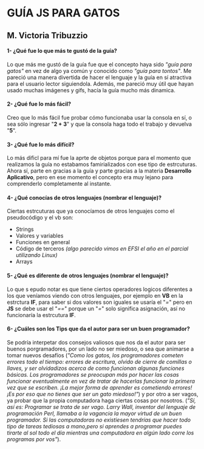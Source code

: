 # GUÍA JS PARA GATOS
## M. Victoria Tribuzzio
#### 1- ¿Qué fue lo que más te gustó de la guía?
 Lo que más me gustó de la guía fue que el concepto haya sido *"guía para gatos"* en vez de algo ya común y conocido como *"guía para tontos"*. Me pareció una manera divertida de hacer el lenguaje y la guía en sí atractiva para el usuario lector siguiendola. Además, me pareció muy útil que hayan usado muchas imágenes y gifs, hacía la guía mucho más dinamica.  

#### 2- ¿Qué fue lo más fácil? 
 Creo que lo más fácil fue probar cómo funcionaba usar la consola en sí, o sea sólo ingresar "**2 + 3**" y que la consola haga todo el trabajo y devuelva "**5**".

#### 3- ¿Qué fue lo más difícil?
 Lo más dificl para mí fue la aprte de objetos porque para el momento que realizamos la guía no estabamos famirializados con ese tipo de estrcuturas. Ahora sí, parte en gracias a la guía y parte gracias a la materia **Desarrollo Aplicativo**, pero en ese momento el concepto era muy lejano para comprenderlo completamente al instante.

#### 4- ¿Qué conocías de otros lenguajes (nombrar el lenguaje)?
 Ciertas estrcuturas que ya conocíamos de otros lenguajes como el pseudocódigo y el vb son:
- Strings
- Valores y variables
- Funciones en general
- Código de terceros *(algo parecido vimos en EFSI el año en el parcial utilizando Linux)*
- Arrays
#### 5- ¿Qué es diferente de otros lenguajes (nombrar el lenguaje)?
 Lo que s epudo notar es que tiene ciertos operadores logicos diferentes a los que veníamos viendo con otros lenguajes, por ejemplo en **VB** en la estrctura **IF**, para saber si dos valores son iguales se usaría el "*=*" pero en **JS** se debe usar el "*==*" porque un "*=*" solo significa asignación, así no funcionaría la estrcutura **IF**. 
#### 6- ¿Cuáles son los Tips que da el autor para ser un buen programador?
Se podría interpetar dos consejos valiosos que nos da el autor para ser buenos porgramadores, por un lado no ser miedoso, o sea que animarse a tomar nuevos desafíos (*"Como los gatos, los programadores cometen errores todo el tiempo: errores de escritura, olvido de cierre de comillas o llaves, y ser olvidadizos acerca de como funcionan algunas funciones básicas. Los programadores se preocupan más por hacer las cosas funcionar eventualmente en vez de tratar de hacerlas funcionar la primera vez que se escriben. ¡La mejor forma de aprender es cometiendo errores!¡Es por eso que no tienes que ser un gato miedoso!"*) y por otro a ser vagos, ya probar que la propia computadora haga ciertas cosas por nosotros. (*"Sí, así es: Programar se trata de ser vago. Larry Wall, inventor del lenguaje de programación Perl, llamaba a la vagancia la mayor virtud de un buen programador. Si las computadoras no existiesen tendrías que hacer todo tipo de tareas tediosas a mano,pero si aprendes a programar puedes tirarte al sol todo el día mientras una computadora en algún lado corre los programas por vos"*).
